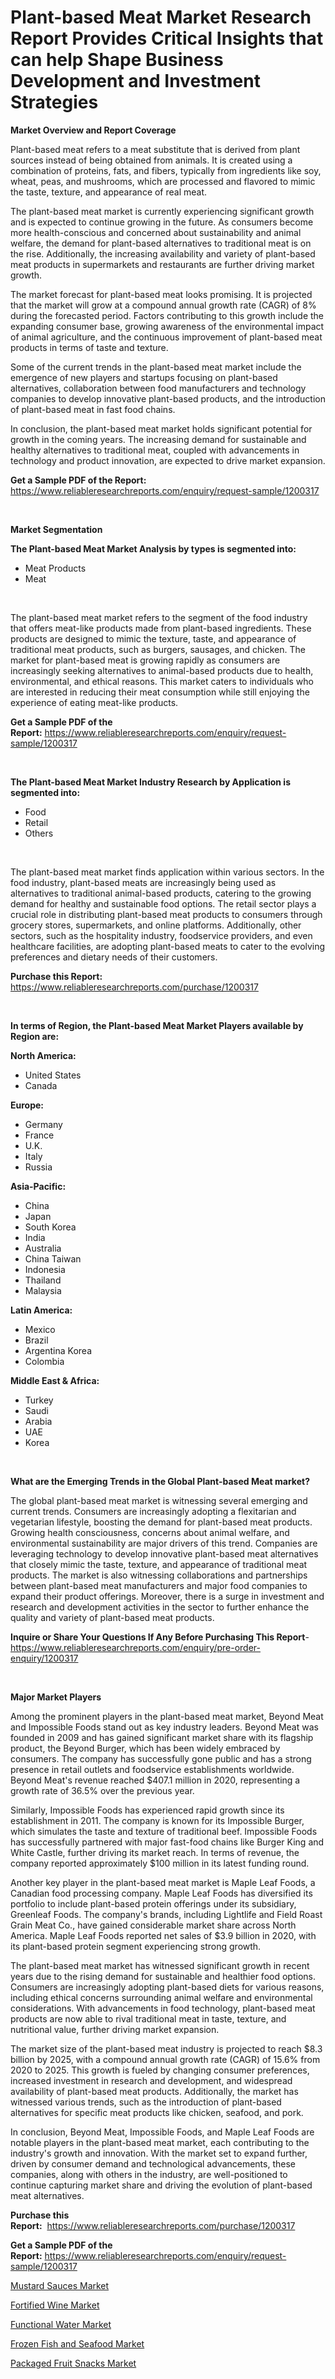 <p><h1>Plant-based Meat Market Research Report Provides Critical Insights that can help Shape Business Development and Investment Strategies</h1></p><p><strong>Market Overview and Report Coverage</strong></p>
<p><p>Plant-based meat refers to a meat substitute that is derived from plant sources instead of being obtained from animals. It is created using a combination of proteins, fats, and fibers, typically from ingredients like soy, wheat, peas, and mushrooms, which are processed and flavored to mimic the taste, texture, and appearance of real meat.</p><p>The plant-based meat market is currently experiencing significant growth and is expected to continue growing in the future. As consumers become more health-conscious and concerned about sustainability and animal welfare, the demand for plant-based alternatives to traditional meat is on the rise. Additionally, the increasing availability and variety of plant-based meat products in supermarkets and restaurants are further driving market growth.</p><p>The market forecast for plant-based meat looks promising. It is projected that the market will grow at a compound annual growth rate (CAGR) of 8% during the forecasted period. Factors contributing to this growth include the expanding consumer base, growing awareness of the environmental impact of animal agriculture, and the continuous improvement of plant-based meat products in terms of taste and texture.</p><p>Some of the current trends in the plant-based meat market include the emergence of new players and startups focusing on plant-based alternatives, collaboration between food manufacturers and technology companies to develop innovative plant-based products, and the introduction of plant-based meat in fast food chains.</p><p>In conclusion, the plant-based meat market holds significant potential for growth in the coming years. The increasing demand for sustainable and healthy alternatives to traditional meat, coupled with advancements in technology and product innovation, are expected to drive market expansion.</p></p>
<p><strong>Get a Sample PDF of the Report:</strong> <a href="https://www.reliableresearchreports.com/enquiry/request-sample/1200317">https://www.reliableresearchreports.com/enquiry/request-sample/1200317</a></p>
<p>&nbsp;</p>
<p><strong>Market Segmentation</strong></p>
<p><strong>The Plant-based Meat Market Analysis by types is segmented into:</strong></p>
<p><ul><li>Meat Products</li><li>Meat</li></ul></p>
<p>&nbsp;</p>
<p><p>The plant-based meat market refers to the segment of the food industry that offers meat-like products made from plant-based ingredients. These products are designed to mimic the texture, taste, and appearance of traditional meat products, such as burgers, sausages, and chicken. The market for plant-based meat is growing rapidly as consumers are increasingly seeking alternatives to animal-based products due to health, environmental, and ethical reasons. This market caters to individuals who are interested in reducing their meat consumption while still enjoying the experience of eating meat-like products.</p></p>
<p><strong>Get a Sample PDF of the Report:</strong>&nbsp;<a href="https://www.reliableresearchreports.com/enquiry/request-sample/1200317">https://www.reliableresearchreports.com/enquiry/request-sample/1200317</a></p>
<p>&nbsp;</p>
<p><strong>The Plant-based Meat Market Industry Research by Application is segmented into:</strong></p>
<p><ul><li>Food</li><li>Retail</li><li>Others</li></ul></p>
<p>&nbsp;</p>
<p><p>The plant-based meat market finds application within various sectors. In the food industry, plant-based meats are increasingly being used as alternatives to traditional animal-based products, catering to the growing demand for healthy and sustainable food options. The retail sector plays a crucial role in distributing plant-based meat products to consumers through grocery stores, supermarkets, and online platforms. Additionally, other sectors, such as the hospitality industry, foodservice providers, and even healthcare facilities, are adopting plant-based meats to cater to the evolving preferences and dietary needs of their customers.</p></p>
<p><strong>Purchase this Report:</strong>&nbsp; <a href="https://www.reliableresearchreports.com/purchase/1200317">https://www.reliableresearchreports.com/purchase/1200317</a></p>
<p>&nbsp;</p>
<p><strong>In terms of Region, the Plant-based Meat Market Players available by Region are:</strong></p>
<p>
    <p> <strong> North America: </strong>
        <ul>
            <li>United States</li>
            <li>Canada</li>
        </ul>
        </p> 
    <p> <strong> Europe: </strong>
        <ul>
            <li>Germany</li>
            <li>France</li>
            <li>U.K.</li>
            <li>Italy</li>
            <li>Russia</li>
        </ul>
        </p> 
    <p> <strong> Asia-Pacific: </strong>
        <ul>
            <li>China</li>
            <li>Japan</li>
            <li>South Korea</li>
            <li>India</li>
            <li>Australia</li>
            <li>China Taiwan</li>
            <li>Indonesia</li>
            <li>Thailand</li>
            <li>Malaysia</li>
        </ul>
        </p> 
    <p> <strong> Latin America: </strong>
        <ul>
            <li>Mexico</li>
            <li>Brazil</li>
            <li>Argentina Korea</li>
            <li>Colombia</li>
        </ul>
        </p> 
    <p> <strong> Middle East & Africa: </strong>
        <ul>
            <li>Turkey</li>
            <li>Saudi</li>
            <li>Arabia</li>
            <li>UAE</li>
            <li>Korea</li>
        </ul>
    </p>
    </p>
<p>&nbsp;</p>
<p><strong>What are the Emerging Trends in the Global Plant-based Meat market?</strong></p>
<p><p>The global plant-based meat market is witnessing several emerging and current trends. Consumers are increasingly adopting a flexitarian and vegetarian lifestyle, boosting the demand for plant-based meat products. Growing health consciousness, concerns about animal welfare, and environmental sustainability are major drivers of this trend. Companies are leveraging technology to develop innovative plant-based meat alternatives that closely mimic the taste, texture, and appearance of traditional meat products. The market is also witnessing collaborations and partnerships between plant-based meat manufacturers and major food companies to expand their product offerings. Moreover, there is a surge in investment and research and development activities in the sector to further enhance the quality and variety of plant-based meat products.</p></p>
<p><strong>Inquire or Share Your Questions If Any Before Purchasing This Report</strong>- <a href="https://www.reliableresearchreports.com/enquiry/pre-order-enquiry/1200317">https://www.reliableresearchreports.com/enquiry/pre-order-enquiry/1200317</a></p>
<p>&nbsp;</p>
<p><strong>Major Market Players</strong></p>
<p><p>Among the prominent players in the plant-based meat market, Beyond Meat and Impossible Foods stand out as key industry leaders. Beyond Meat was founded in 2009 and has gained significant market share with its flagship product, the Beyond Burger, which has been widely embraced by consumers. The company has successfully gone public and has a strong presence in retail outlets and foodservice establishments worldwide. Beyond Meat's revenue reached $407.1 million in 2020, representing a growth rate of 36.5% over the previous year.</p><p>Similarly, Impossible Foods has experienced rapid growth since its establishment in 2011. The company is known for its Impossible Burger, which simulates the taste and texture of traditional beef. Impossible Foods has successfully partnered with major fast-food chains like Burger King and White Castle, further driving its market reach. In terms of revenue, the company reported approximately $100 million in its latest funding round.</p><p>Another key player in the plant-based meat market is Maple Leaf Foods, a Canadian food processing company. Maple Leaf Foods has diversified its portfolio to include plant-based protein offerings under its subsidiary, Greenleaf Foods. The company's brands, including Lightlife and Field Roast Grain Meat Co., have gained considerable market share across North America. Maple Leaf Foods reported net sales of $3.9 billion in 2020, with its plant-based protein segment experiencing strong growth.</p><p>The plant-based meat market has witnessed significant growth in recent years due to the rising demand for sustainable and healthier food options. Consumers are increasingly adopting plant-based diets for various reasons, including ethical concerns surrounding animal welfare and environmental considerations. With advancements in food technology, plant-based meat products are now able to rival traditional meat in taste, texture, and nutritional value, further driving market expansion.</p><p>The market size of the plant-based meat industry is projected to reach $8.3 billion by 2025, with a compound annual growth rate (CAGR) of 15.6% from 2020 to 2025. This growth is fueled by changing consumer preferences, increased investment in research and development, and widespread availability of plant-based meat products. Additionally, the market has witnessed various trends, such as the introduction of plant-based alternatives for specific meat products like chicken, seafood, and pork.</p><p>In conclusion, Beyond Meat, Impossible Foods, and Maple Leaf Foods are notable players in the plant-based meat market, each contributing to the industry's growth and innovation. With the market set to expand further, driven by consumer demand and technological advancements, these companies, along with others in the industry, are well-positioned to continue capturing market share and driving the evolution of plant-based meat alternatives.</p></p>
<p><strong>Purchase this Report:</strong>&nbsp;&nbsp;<a href="https://www.reliableresearchreports.com/purchase/1200317">https://www.reliableresearchreports.com/purchase/1200317</a></p>
<p></p>
<p><strong>Get a Sample PDF of the Report:</strong>&nbsp;<a href="https://www.reliableresearchreports.com/enquiry/request-sample/1200317">https://www.reliableresearchreports.com/enquiry/request-sample/1200317</a></p>
<p><p><a href="https://github.com/Chiragrp23/Market-Research-Report-List-2/blob/main/mustard-sauces-market.md">Mustard Sauces Market</a></p><p><a href="https://github.com/ChiragRP21/Market-Research-Report-List-2/blob/main/fortified-wine-market.md">Fortified Wine Market</a></p><p><a href="https://github.com/Chiragrp22/Market-Research-Report-List-2/blob/main/functional-water-market.md">Functional Water Market</a></p><p><a href="https://github.com/ChiragRp1/Market-Research-Report-List-2/blob/main/frozen-fish-and-seafood-market.md">Frozen Fish and Seafood Market</a></p><p><a href="https://github.com/Chiragrp24/Market-Research-Report-List-2/blob/main/packaged-fruit-snacks-market.md">Packaged Fruit Snacks Market</a></p></p>